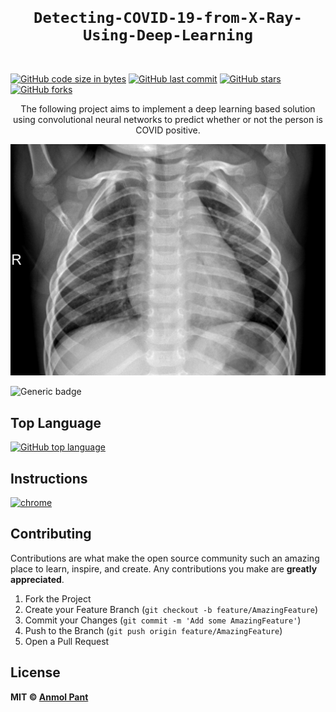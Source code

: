 <code>
  <h1 align="center">Detecting-COVID-19-from-X-Ray-Using-Deep-Learning</h1>
</code>

[![GitHub code size in bytes](https://img.shields.io/github/languages/code-size/anmolpant/Detecting-COVID-19-from-X-Ray?logo=github&style=social)](https://github.com/anmolpant/) [![GitHub last commit](https://img.shields.io/github/last-commit/anmolpant/Detecting-COVID-19-from-X-Ray?style=social&logo=git)](https://github.com/anmolpant/) [![GitHub stars](https://img.shields.io/github/stars/anmolpant/Detecting-COVID-19-from-X-Ray?style=social)](https://github.com/anmolpant/Detecting-COVID-19-from-X-Ray/stargazers) [![GitHub forks](https://img.shields.io/github/forks/anmolpant/Detecting-COVID-19-from-X-Ray?style=social&logo=git)](https://github.com/anmolpant/Detecting-COVID-19-from-X-Ray/network)

<p align="center">
The following project aims to implement a deep learning based solution using convolutional neural networks to predict whether or not the person is COVID positive.
</p>

<p align="center">
<img src="https://github.com/anmolpant/Detecting-COVID-19-from-X-Ray/blob/master/assets/xray.jpeg" alt="Chest X-ray"/>
</p>

![Generic badge](https://img.shields.io/badge/COVID_19-Detection-orange)

## Top Language

[![GitHub top language](https://img.shields.io/github/languages/top/anmolpant/Detecting-COVID-19-from-X-Ray?logo=jupyter&style=social)](https://github.com/anmolpant/)

## Instructions

[![chrome](https://img.shields.io/badge/Open-index.html-lightgrey.svg?logo=google-chrome&style=popout&logoColor=red)](#!)

## Contributing

Contributions are what make the open source community such an amazing place to learn, inspire, and create. Any contributions you make are **greatly appreciated**.

1. Fork the Project
2. Create your Feature Branch (`git checkout -b feature/AmazingFeature`)
3. Commit your Changes (`git commit -m 'Add some AmazingFeature'`)
4. Push to the Branch (`git push origin feature/AmazingFeature`)
5. Open a Pull Request

## License

**MIT &copy; [Anmol Pant](https://github.com/anmolpant/Natural-Language-Processing-Tasks/blob/master/LICENSE)**